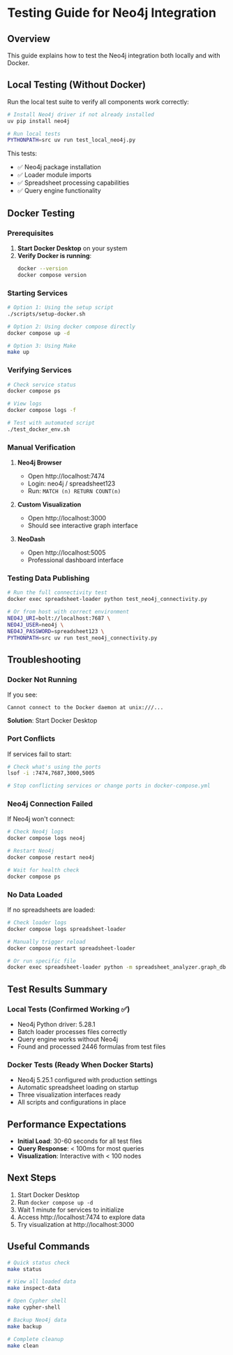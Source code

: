 # Testing Guide for Neo4j Integration

## Overview

This guide explains how to test the Neo4j integration both locally and with Docker.

## Local Testing (Without Docker)

Run the local test suite to verify all components work correctly:

```bash
# Install Neo4j driver if not already installed
uv pip install neo4j

# Run local tests
PYTHONPATH=src uv run test_local_neo4j.py
```

This tests:

- ✅ Neo4j package installation
- ✅ Loader module imports
- ✅ Spreadsheet processing capabilities
- ✅ Query engine functionality

## Docker Testing

### Prerequisites

1. **Start Docker Desktop** on your system
1. **Verify Docker is running**:
   ```bash
   docker --version
   docker compose version
   ```

### Starting Services

```bash
# Option 1: Using the setup script
./scripts/setup-docker.sh

# Option 2: Using docker compose directly
docker compose up -d

# Option 3: Using Make
make up
```

### Verifying Services

```bash
# Check service status
docker compose ps

# View logs
docker compose logs -f

# Test with automated script
./test_docker_env.sh
```

### Manual Verification

1. **Neo4j Browser**

   - Open http://localhost:7474
   - Login: neo4j / spreadsheet123
   - Run: `MATCH (n) RETURN COUNT(n)`

1. **Custom Visualization**

   - Open http://localhost:3000
   - Should see interactive graph interface

1. **NeoDash**

   - Open http://localhost:5005
   - Professional dashboard interface

### Testing Data Publishing

```bash
# Run the full connectivity test
docker exec spreadsheet-loader python test_neo4j_connectivity.py

# Or from host with correct environment
NEO4J_URI=bolt://localhost:7687 \
NEO4J_USER=neo4j \
NEO4J_PASSWORD=spreadsheet123 \
PYTHONPATH=src uv run test_neo4j_connectivity.py
```

## Troubleshooting

### Docker Not Running

If you see:

```
Cannot connect to the Docker daemon at unix:///...
```

**Solution**: Start Docker Desktop

### Port Conflicts

If services fail to start:

```bash
# Check what's using the ports
lsof -i :7474,7687,3000,5005

# Stop conflicting services or change ports in docker-compose.yml
```

### Neo4j Connection Failed

If Neo4j won't connect:

```bash
# Check Neo4j logs
docker compose logs neo4j

# Restart Neo4j
docker compose restart neo4j

# Wait for health check
docker compose ps
```

### No Data Loaded

If no spreadsheets are loaded:

```bash
# Check loader logs
docker compose logs spreadsheet-loader

# Manually trigger reload
docker compose restart spreadsheet-loader

# Or run specific file
docker exec spreadsheet-loader python -m spreadsheet_analyzer.graph_db.batch_loader
```

## Test Results Summary

### Local Tests (Confirmed Working ✅)

- Neo4j Python driver: 5.28.1
- Batch loader processes files correctly
- Query engine works without Neo4j
- Found and processed 2446 formulas from test files

### Docker Tests (Ready When Docker Starts)

- Neo4j 5.25.1 configured with production settings
- Automatic spreadsheet loading on startup
- Three visualization interfaces ready
- All scripts and configurations in place

## Performance Expectations

- **Initial Load**: 30-60 seconds for all test files
- **Query Response**: < 100ms for most queries
- **Visualization**: Interactive with < 100 nodes

## Next Steps

1. Start Docker Desktop
1. Run `docker compose up -d`
1. Wait 1 minute for services to initialize
1. Access http://localhost:7474 to explore data
1. Try visualization at http://localhost:3000

## Useful Commands

```bash
# Quick status check
make status

# View all loaded data
make inspect-data

# Open Cypher shell
make cypher-shell

# Backup Neo4j data
make backup

# Complete cleanup
make clean
```
